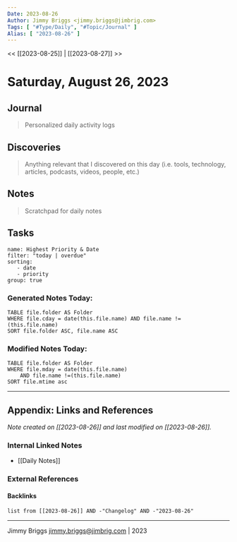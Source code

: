 ```yaml
---
Date: 2023-08-26
Author: Jimmy Briggs <jimmy.briggs@jimbrig.com>
Tags: [ "#Type/Daily", "#Topic/Journal" ]
Alias: [ "2023-08-26" ]
---
```


<< [[2023-08-25]] | [[2023-08-27]] >>

# Saturday, August 26, 2023

## Journal

> Personalized daily activity logs

## Discoveries

> Anything relevant that I discovered on this day (i.e. tools, technology, articles, podcasts, videos, people, etc.)

## Notes

> Scratchpad for daily notes

## Tasks

```todoist
name: Highest Priority & Date
filter: "today | overdue"
sorting: 
   - date
   - priority
group: true
```


### Generated Notes Today:

```dataview
TABLE file.folder AS Folder 
WHERE file.cday = date(this.file.name) AND file.name !=(this.file.name) 
SORT file.folder ASC, file.name ASC
```

### Modified Notes Today:

```dataview
TABLE file.folder AS Folder
WHERE file.mday = date(this.file.name) 
	AND file.name !=(this.file.name)
SORT file.mtime asc
```

***

## Appendix: Links and References

*Note created on [[2023-08-26]] and last modified on [[2023-08-26]].*

### Internal Linked Notes

- [[Daily Notes]]

### External References

#### Backlinks

```dataview
list from [[2023-08-26]] AND -"Changelog" AND -"2023-08-26"
```


***

Jimmy Briggs <jimmy.briggs@jimbrig.com> | 2023